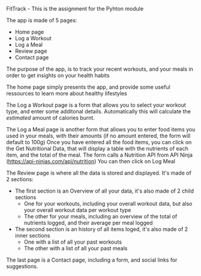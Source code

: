 FitTrack - This is the assignment for the Pyhton module

The app is made of 5 pages:
- Home page
- Log a Workout
- Log a Meal
- Review page
- Contact page

The purpose of the app, is to track your recent workouts, and your meals in order to get insights on your health habits

The home page simply presents the app, and provide some useful ressources to learn more about healthy lifestyles

The Log a Workout page is a form that allows you to select your workout type, and enter some additonal details. 
Automatically this will calculate the *estimated* amount of calories burnt.

The Log a Meal page is another form that allows you to enter food items you used in your meals, with their amounts (if no amount entered, the form will default to 100g)
Once you have entered all the food items, you can click on the Get Nutritional Data, that will display a table with the nutrients of each item, and the total of the meal.
The form calls a Nutrition API from API Ninja (https://api-ninjas.com/api/nutrition)
You can then click on Log Meal

The Review page is where all the data is stored and displayed. It's made of 2 sections:
- The first section is an Overview of all your data, it's also made of 2 child sections
    - One for your workouts, including your overall workout data, but also your overall workout data per workout type
    - The other for your meals, including an overview of the total of nutrients logged, and their average per meal logged
- The second section is an history of all items loged, it's also made of 2 inner sections
    - One with a list of all your past workouts
    - The other with a list of all your past meals
 
The last page is a Contact page, including a form, and social links for suggestions.
